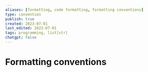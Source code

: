 ```yaml
---
aliases: [formatting, code formatting, formatting conventions]
type: convention
publish: true
created: 2023-07-01
last_edited: 2023-07-01
tags: programming, list[str]
chatgpt: false
---
```

# Formatting conventions